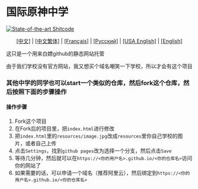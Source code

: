国际原神中学
===========================
[![State-of-the-art Shitcode](https://img.shields.io/static/v1?label=State-of-the-art&message=Shitcode&color=7B5804)](https://github.com/trekhleb/state-of-the-art-shitcode)
<p align="center">
   <a href="README.md">[中文]</a> |
   <a href="readme/README_CNTCHKMO.md">[中文繁体]</a> |
   <a href="French.md">[Français]</a> |
   <a href="readme/README_RU.md">[Русский]</a> |
   <a href="readme/README_US.md">[USA English]</a> |
   <a href="readme/README_EN.md">[English]</a>
</p>

这只是一个用来白嫖github的静态网站托管

由于我们学校没有官方网站，我又想买个域名嘲笑一下学校，所以才会有这个项目


### 其他中学的同学也可以start一个类似的仓库，然后fork这个仓库，然后按照下面的步骤操作

#### 操作步骤

1. Fork这个项目
2. 在Fork后的项目里，把`index.html`进行修改
3. 把`index.html`里的`resources/image.jpg`改成`resources`里你自己学校的图片，或者自己上传
3. 点击`Settings`，找到`github pages`改为选择一个分支，然后点击`Save`
4. 等待几分钟，然后就可以在`https://<你的用户名>.github.io/<你的仓库名>`访问你的网站了
5. 如果需要的话，可以申请一个域名（推荐阿里云），然后绑定到`https://<你的用户名>.github.io/<你的仓库名>`

